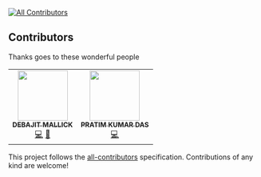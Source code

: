 [![All Contributors](https://img.shields.io/badge/all_contributors-2-orange.svg?style=flat-square)](#contributors)

## Contributors

Thanks goes to these wonderful people

<!-- ALL-CONTRIBUTORS-LIST:START - Do not remove or modify this section -->
<!-- prettier-ignore-start -->
<!-- markdownlint-disable -->

<table>
<tr>
<td align="center"><a href="https://debajit13.github.io/developerFolio/"><img src="https://avatars0.githubusercontent.com/u/42708550?s=400&u=59c57aca4a7b854bd20e5a17b991bacf9b441ba2&v=4" width="100px;" alt=""/><br /><sub><b>DEBAJIT MALLICK</b></sub></a><br /><a href="https://github.com/debajit13" title="GitHub">💻</a> <a href="https://debajit13blog.netlify.app/" title="Blogs">📝</a></td>

<td align="center"><a href="https://www.linkedin.com/in/iam-pratim-das/"><img src="https://avatars0.githubusercontent.com/u/49002305?s=400&u=6e769d3eb19f22e8f01e726b3fd89cb939a28a01&v=4" width="100px;" alt=""/><br /><sub><b>PRATIM KUMAR DAS</b></sub></a><br /><a href="https://github.com/Pratim14" title="GitHub">💻</a></td>
</tr>
</table>


<!-- markdownlint-restore -->
<!-- prettier-ignore-end -->

<!-- ALL-CONTRIBUTORS-LIST:END -->

This project follows the [all-contributors](https://github.com/kentcdodds/all-contributors) specification. Contributions of any kind are welcome!

